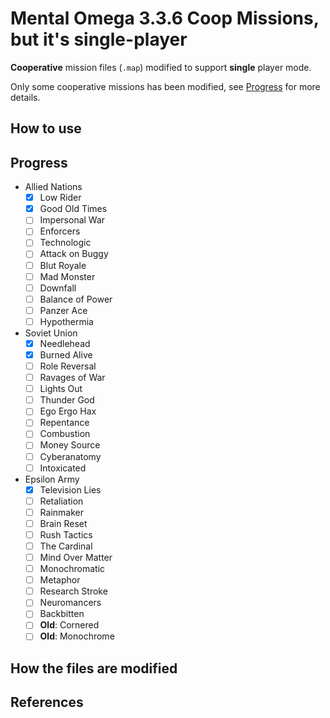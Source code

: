 # Mental Omega 3.3.6 Coop Missions, but it's single-player
**Cooperative** mission files (`.map`) modified to support **single** player mode.

Only some cooperative missions has been modified, see [Progress](#progress) for more details.

## How to use

<!-- TODO How to use -->

## Progress
<!-- TODO finish all missions -->
- Allied Nations
    - [x] Low Rider  
    - [x] Good Old Times  
    - [ ] Impersonal War  
    - [ ] Enforcers  
    - [ ] Technologic
    - [ ] Attack on Buggy 
    - [ ] Blut Royale  
    - [ ] Mad Monster  
    - [ ] Downfall  
    - [ ] Balance of Power  
    - [ ] Panzer Ace  
    - [ ] Hypothermia
- Soviet Union
    - [x] Needlehead  
    - [x] Burned Alive  
    - [ ] Role Reversal  
    - [ ] Ravages of War  
    - [ ] Lights Out  
    - [ ] Thunder God
    - [ ] Ego Ergo Hax  
    - [ ] Repentance  
    - [ ] Combustion  
    - [ ] Money Source  
    - [ ] Cyberanatomy  
    - [ ] Intoxicated
-  Epsilon Army
    - [x] Television Lies  
    - [ ] Retaliation  
    - [ ] Rainmaker  
    - [ ] Brain Reset  
    - [ ] Rush Tactics  
    - [ ] The Cardinal
    - [ ] Mind Over Matter  
    - [ ] Monochromatic  
    - [ ] Metaphor  
    - [ ] Research Stroke  
    - [ ] Neuromancers  
    - [ ] Backbitten
    - [ ] **Old**: Cornered  
    - [ ] **Old**: Monochrome

## How the files are modified
<!-- TODO How the files are modified -->

## References
